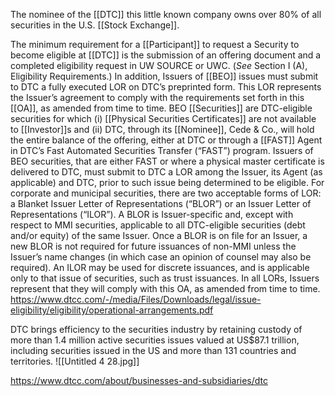 The nominee of the [[DTC]] this little known company owns over 80% of all securities in the U.S. [[Stock Exchange]]. 


The minimum requirement for a [[Participant]] to request a Security to become eligible at [[DTC]] is the submission of an offering document and a completed eligibility request in UW SOURCE or UWC. (_See_ Section I (A), Eligibility Requirements.) In addition, Issuers of [[BEO]] issues must submit to DTC a fully executed LOR on DTC’s preprinted form. This LOR represents the Issuer’s agreement to comply with the requirements set forth in this [[OA]], as amended from time to time. BEO [[Securities]] are DTC-eligible securities for which (i) [[Physical Securities Certificates]] are not available to [[Investor]]s and (ii) DTC, through its [[Nominee]], Cede & Co., will hold the entire balance of the offering, either at DTC or through a [[FAST]] Agent in DTC’s Fast Automated Securities Transfer (“FAST”) program. Issuers of BEO securities, that are either FAST or where a physical master certificate is delivered to DTC, must submit to DTC a LOR among the Issuer, its Agent (as applicable) and DTC, prior to such issue being determined to be eligible. For corporate and municipal securities, there are two acceptable forms of LOR: a Blanket Issuer Letter of Representations (“BLOR”) or an Issuer Letter of Representations (“ILOR”). A BLOR is Issuer-specific and, except with respect to MMI securities, applicable to all DTC-eligible securities (debt and/or equity) of the same Issuer. Once a BLOR is on file for an Issuer, a new BLOR is not required for future issuances of non-MMI unless the Issuer’s name changes (in which case an opinion of counsel may also be required). An ILOR may be used for discrete issuances, and is applicable only to that issue of securities, such as trust issuances. In all LORs, Issuers represent that they will comply with this OA, as amended from time to time.
https://www.dtcc.com/-/media/Files/Downloads/legal/issue-eligibility/eligibility/operational-arrangements.pdf

DTC brings efficiency to the securities industry by retaining custody of more than 1.4 million active securities issues valued at US$87.1 trillion, including securities issued in the US and more than 131 countries and territories.
![[Untitled 4 28.jpg]]

https://www.dtcc.com/about/businesses-and-subsidiaries/dtc

